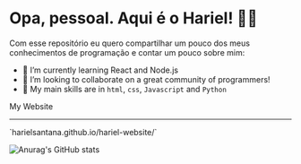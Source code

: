 <h1> Opa, pessoal. Aqui é o Hariel! 🎉🎇 </h1>


Com esse repositório eu quero compartilhar um pouco dos meus conhecimentos de programação e contar um pouco sobre mim:

- 🌱 I’m currently learning React and Node.js 
- 👯 I’m looking to collaborate on a great community of programmers!
- 🎈 My main skills are in `html`, `css`, `Javascript` and `Python`


<p>My Website</p>
<hr/>
`harielsantana.github.io/hariel-website/`

![Anurag's GitHub stats](https://github-readme-stats.vercel.app/api?username=harielsantana&show_icons=true&theme=flag-india)
